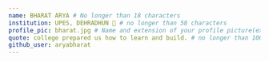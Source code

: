 ```yaml
---
name: BHARAT ARYA # No longer than 18 characters
institution: UPES, DEHRADHUN 🚩 # no longer than 58 characters
profile_pic: bharat.jpg # Name and extension of your profile picture(ex. mona.png)
quote: college prepared us how to learn and build. # no longer than 100 characters
github_user: aryabharat
---
```

